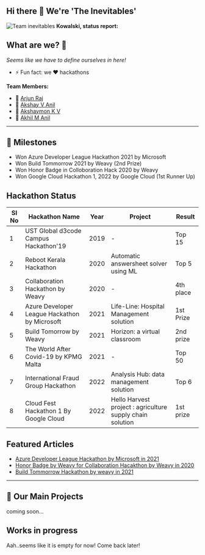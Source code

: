## Hi there 👋 We're 'The Inevitables'

![Team inevitables](https://a-static.besthdwallpaper.com/penguins-of-madagascar-plucky-penguins-wallpaper-4320x1440-14052_107.jpg)
**Kowalski, status report:**

## What are we? 🧙

*Seems like we have to define ourselves in here!*

- ⚡ Fun fact: we ❤️ hackathons

**Team Members:**
- 🧙 [Arjun Raj](https://www.linkedin.com/in/arjun-raj-pala/) 
- 🧙 [Akshay V Anil](https://www.linkedin.com/in/akshay-v-anil-8691ba7b/)
- 🧙 [Akshaymon K V](https://www.linkedin.com/in/akshaymonkvn3/)
- 🧙 [Akhil M Anil](https://www.linkedin.com/in/akhil-m-anil-2bb54a122/)

---
## 🌈 Milestones

- Won Azure Developer League Hackathon 2021 by Microsoft
- Won Build Tommorrow 2021 by Weavy (2nd Prize)
- Won Honor Badge in Colloboration Hack 2020 by Weavy
- Won Google Cloud Hackathon 1, 2022 by Google Cloud (1st Runner Up)

## Hackathon Status

| Sl No | Hackathon Name | Year | Project | Result |
| ----------- | ----------- | ----------- | ----------- | ----------- |
| 1 |  UST Global d3code Campus Hackathon'19|  2019 | -  | Top 15   |
| 2 | Reboot Kerala Hackathon |  2020 | Automatic answersheet solver using ML | Top 5  |
| 3 |  Collaboration Hackathon by Weavy| 2020  | -  | 4th place   |
| 4 | Azure Developer League Hackathon by Microsoft | 2021   | Life-Line: Hospital Management solution  | 1st Prize  |
| 5 |  Build Tomorrow by Weavy | 2021  | Horizon: a virtual classroom  | 2nd prize  |
| 6 | The World After Covid-19 by KPMG Malta | 2021  | -  | Top 50   |
| 7 | International Fraud Group Hackathon | 2022  | Analysis Hub: data management solution  | Top 6  |
| 8 | Cloud Fest Hackathon 1 By Google Cloud | 2022  | Hello Harvest project : agriculture supply chain solution   | 1st prize  |

## Featured Articles
- [Azure Developer League Hackathon by Microsoft in 2021](https://www.hackerearth.com/challenges/hackathon/azure-developer-league-hackathon/?utm_source=challenges-modern&utm_campaign=registered-challenges&utm_medium=right-panel)
- [Honor Badge by Weavy for Collaboration Hacakthon by Weavy in 2020](https://www.weavy.com/developer/hackathons/collabhack20/collabhack20-theinevitables)
- [Build Tommorrow Hackathon by weavy in 2021](https://www.weavy.com/developer/hackathons/buildtmr21-the-inevitables)

---
##  🍿 Our Main Projects
coming soon...

## Works in progress
Aah..seems like it is  empty for now! Come back later!




